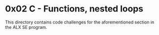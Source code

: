 # 0x02 C - Functions, nested loops
This directory contains code challenges for the aforementioned section in the ALX SE program.
